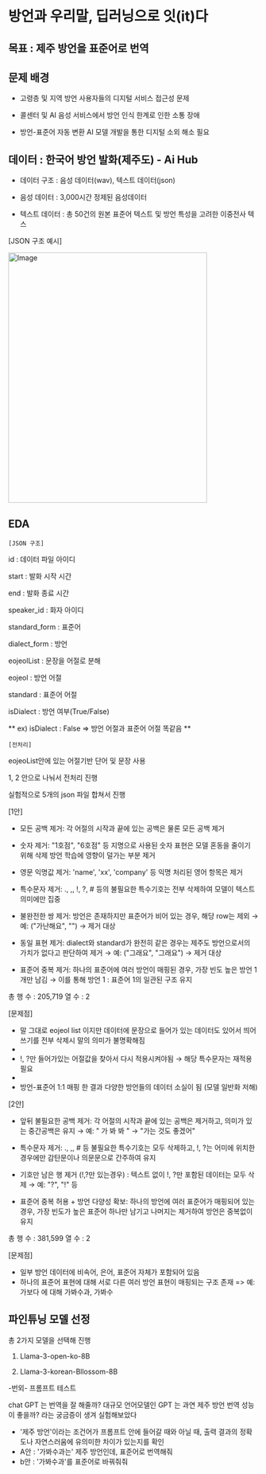 # 방언과 우리말, 딥러닝으로 잇(it)다



## 목표 : 제주 방언을 표준어로 번역
## 문제 배경 
- 고령층 및 지역 방언 사용자들의 디지털 서비스 접근성 문제

- 콜센터 및 AI 음성 서비스에서 방언 인식 한계로 인한 소통 장애

- 방언-표준어 자동 변환 AI 모델 개발을 통한 디지털 소외 해소 필요

## 데이터 : 한국어 방언 발화(제주도) - Ai Hub 
- 데이터 구조 : 음성 데이터(wav), 텍스트 데이터(json)

- 음성 데이터 : 3,000시간 정제된 음성데이터

- 텍스트 데이터 : 총 50건의 원본 표준어 텍스트 및 방언 특성을 고려한 이중전사 텍스

[JSON 구조 예시]

<img width="400" height="503" alt="Image" src="https://github.com/user-attachments/assets/3d013fe6-3bcd-4133-9533-290e2fa91045" />



## EDA 
```
[JSON 구조]
```
id : 데이터 파일 아이디

start : 발화 시작 시간

end : 발화 종료 시간

speaker_id : 화자 아이디

standard_form : 표준어

dialect_form : 방언

eojeolList : 문장을 어절로 분해

eojeol : 방언 어절

standard : 표준어 어절

isDialect : 방언 여부(True/False)


** ex) isDialect : False => 방언 어절과 표준어 어절 똑같음 **
```
[전처리]
```
eojeoList안에 있는 어절기반 단어 및 문장 사용

1, 2 안으로 나눠서 전처리 진행



실험적으로 5개의 json 파일 합쳐서 진행

[1안]
- 모든 공백 제거: 각 어절의 시작과 끝에 있는 공백은 물론 모든 공백 제거

- 숫자 제거: "1호점", "6호점" 등 지명으로 사용된 숫자 표현은 모델 혼동을 줄이기 위해 삭제 
방언 학습에 영향이 덜가는 부분 제거

- 영문 익명값 제거: 'name', 'xx', 'company' 등 익명 처리된 영어 항목은 제거

- 특수문자 제거: ., ,, !, ?, # 등의 불필요한 특수기호는 전부 삭제하여 모델이 텍스트 의미에만 집중

- 불완전한 쌍 제거: 방언은 존재하지만 표준어가 비어 있는 경우, 해당 row는 제외
 → 예: ("가난해요", "") → 제거 대상

- 동일 표현 제거: dialect와 standard가 완전히 같은 경우는 제주도 방언으로서의 가치가 없다고 판단하여 제거
 → 예: ("그래요", "그래요") → 제거 대상

- 표준어 중복 제거: 하나의 표준어에 여러 방언이 매핑된 경우, 가장 빈도 높은 방언 1개만 남김
→ 이를 통해 방언 1 : 표준어 1의 일관된 구조 유지

총 행 수 : 205,719
열 수 : 2

[문제점]
- 말 그대로 eojeol list 이지만 데이터에 문장으로 들어가 있는 데이터도 있어서 띄어쓰기를 전부 삭제시 말의 의미가 불명확해짐
- 
- !, ?만 들어가있는 어절값을 찾아서 다시 적용시켜야됨 → 해당 특수문자는 재적용 필요
- 
- 방언-표준어 1:1 매핑 한 결과 다양한 방언들의 데이터 소실이 됨 (모델 일반화 저해)

[2안]
- 앞뒤 불필요한 공백 제거: 각 어절의 시작과 끝에 있는 공백은 제거하고, 의미가 있는 중간공백은 유지 
→ 예: " 가 봐 봐 " → "가는 것도 좋겠어"

- 특수문자 제거: ., ,, # 등 불필요한 특수기호는 모두 삭제하고, !, ?는 어미에 위치한 경우에만 감탄문이나 의문문으로 간주하여 유지

- 기호만 남은 행 제거 (!,?만 있는경우) : 텍스트 없이 !, ?만 포함된 데이터는 모두 삭제
→ 예: "?", "!" 등

- 표준어 중복 허용 + 방언 다양성 확보: 하나의 방언에 여러 표준어가 매핑되어 있는 경우, 가장 빈도가 높은 표준어 하나만 남기고 나머지는 제거하여 방언은 중복없이 유지 

총 행 수 : 381,599
열 수 : 2

[문제점]
- 일부 방언 데이터에 비속어, 은어, 표준어 자체가 포함되어 있음
- 하나의 표준어 표현에 대해 서로 다른 여러 방언 표현이 매핑되는 구조 존재 => 예: 가보다 에 대해 가봐수과, 가봐수

## 파인튜닝 모델 선정

총 2가지 모델을 선택해 진행

1. Llama-3-open-ko-8B

2. Llama-3-korean-Bllossom-8B

-번외-
프롬프트 테스트 

chat GPT 는 번역을 잘 해줄까?
대규모 언어모델인 GPT 는 과연 제주 방언 번역 성능이 좋을까? 라는 궁금증이 생겨 실험해보았다

- '제주 방언'이라는 조건어가 프롬프트 안에 들어갈 때와 아닐 때, 출력 결과의 정확도나 자연스러움에 유의미한 차이가 있는지를 확인
- A안 : '가봐수과는' 제주 방언인데, 표준어로 번역해줘
- b안 : '가봐수과'를 표준어로 바꿔줘줘
				







